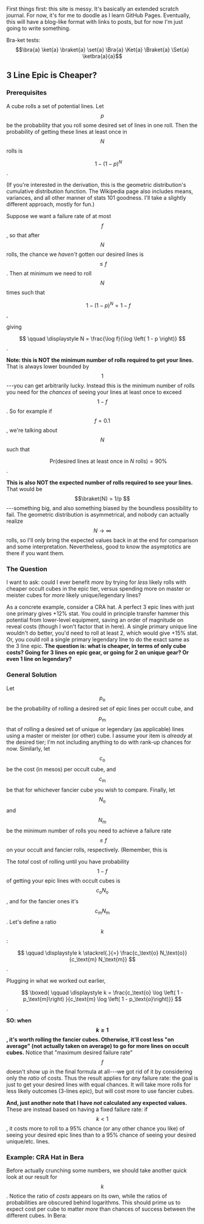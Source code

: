 <script type="text/javascript" async
  src="https://cdnjs.cloudflare.com/ajax/libs/mathjax/2.7.2/MathJax.js?config=TeX-MML-AM_CHTML">
</script>

First things first: this site is messy. It's basically an extended scratch journal. For now, it's for me to doodle as I learn GitHub Pages. Eventually, this will have a blog-like format with links to posts, but for now I'm just going to write something.

Bra-ket tests: $$\bra{a} \ket{a} \braket{a} \set{a} \Bra{a} \Ket{a} \Braket{a} \Set{a} \ketbra{a}{a}$$

## 3 Line Epic is Cheaper?

### Prerequisites
A cube rolls a set of potential lines. Let $$p$$ be the probability that you roll some desired set of lines in one roll. Then the probability of getting these lines at least once in $$N$$ rolls is

$$
\qquad \displaystyle 1 - \left( 1 - p \right)^N
$$.

(If you're interested in the derivation, this is the geometric distribution's cumulative distribution function. The Wikipedia page also includes means, variances, and all other manner of stats 101 goodness. I'll take a slightly different approach, mostly for fun.)

Suppose we want a failure rate of at most $$f$$, so that after $$N$$ rolls, the chance we *haven't* gotten our desired lines is $$\leq f$$. Then at minimum we need to roll $$N$$ times such that

$$
\qquad \displaystyle 1 - \left( 1 - p \right)^N = 1 - f
$$,

giving

$$
\qquad \displaystyle N = \frac{\log f}{\log \left( 1 - p \right)}
$$.

**Note: this is NOT the minimum number of rolls required to get your lines.** That is always lower bounded by $$1$$---you can get arbitrarily lucky. Instead this is the minimum number of rolls you need for the *chances* of seeing your lines at least once to exceed $$1 - f$$. So for example if $$f = 0.1$$, we're talking about $$N$$ such that

$$\qquad \displaystyle \mathrm{Pr} \left( \text{desired lines at least once in } N \text{ rolls} \right) = 90 \%$$. 

**This is also NOT the expected number of rolls required to see your lines.** That would be $$\braket{N} = 1/p $$---something big, and also something biased by the boundless possibility to fail. The geometric distribution is asymmetrical, and nobody can actually realize $$N \to \infty$$ rolls, so I'll only bring the expected values back in at the end for comparison and some interpretation. Nevertheless, good to know the asymptotics are there if you want them.

### The Question
I want to ask: could I ever benefit *more* by trying for *less* likely rolls with cheaper occult cubes in the epic tier, versus spending more on master or meister cubes for *more* likely unique/legendary lines?

As a concrete example, consider a CRA hat. A perfect 3 epic lines with just one primary gives +12% stat. You could in principle transfer hammer this potential from lower-level equipment, saving an order of magnitude on reveal costs (though I won't factor that in here). A single primary unique line wouldn't do better, you'd need to roll at least 2, which would give +15% stat. Or, you could roll a single primary legendary line to do the exact same as the 3 line epic. **The question is: what is cheaper, in terms of only cube costs? Going for 3 lines on epic gear, or going for 2 on unique gear? Or even 1 line on legendary?**

### General Solution
Let $$p_\text{o}$$ be the probability of rolling a desired set of epic lines per occult cube, and $$p_\text{m}$$ that of rolling a desired set of unique or legendary (as applicable) lines using a master or meister (or other) cube. I assume your item is *already* at the desired tier; I'm not including anything to do with rank-up chances for now. Similarly, let $$c_\text{o}$$ be the cost (in mesos) per occult cube, and $$c_\text{m}$$ be that for whichever fancier cube you wish to compare. Finally, let $$N_\text{o}$$ and $$N_\text{m}$$ be the minimum number of rolls you need to achieve a failure rate $$\leq f$$ on your occult and fancier rolls, respectively. (Remember, this is 

The *total* cost of rolling until you have probability $$1 - f$$ of getting your epic lines with occult cubes is $$ c_\text{o} N_\text{o}$$, and for the fancier ones it's $$ c_\text{m} N_\text{m}$$. Let's define a ratio $$k$$:

$$
\qquad \displaystyle k \stackrel{.}{=} \frac{c_\text{o} N_\text{o}}{c_\text{m} N_\text{m}}
$$.

Plugging in what we worked out earlier,

$$
\boxed{ \qquad \displaystyle k = \frac{c_\text{o} \log \left( 1 - p_\text{m}\right) }{c_\text{m} \log \left( 1 - p_\text{o}\right)}}
$$.

**SO: when $$k \geq 1$$, it's worth rolling the fancier cubes. Otherwise, it'll cost less "on average" (not actually taken on average) to go for more lines on occult cubes.** Notice that "maximum desired failure rate" $$f$$ doesn't show up in the final formula at all---we got rid of it by considering only the *ratio* of costs. Thus the result applies for *any* failure rate: the goal is just to get your desired lines with equal chances. It will take more rolls for less likely outcomes (3-lines epic), but will cost more to use fancier cubes. 

**And, just another note that I have *not* calculated any expected values.** These are instead based on having a fixed failure rate: if $$k < 1$$, it costs more to roll to a 95% chance (or any other chance you like) of seeing your desired epic lines than to a 95% chance of seeing your desired unique/etc. lines.

### Example: CRA Hat in Bera
Before actually crunching some numbers, we should take another quick look at our result for $$k$$. Notice the ratio of *costs* appears on its own, while the ratios of probabilities are obscured behind logarithms. This should prime us to expect cost per cube to matter *more* than chances of success between the different cubes. In Bera:
